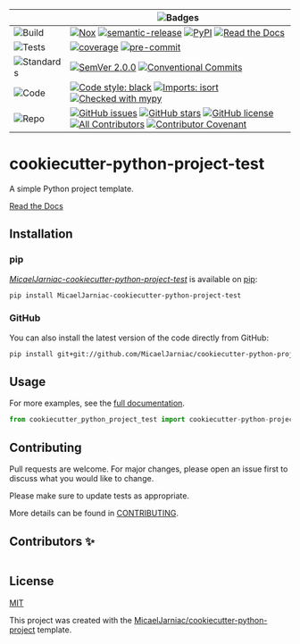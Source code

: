 <div align="center">

  | | ![Badges][label-badges] |
  |--|--|
  | ![Build][label-build] | [![Nox][badge-actions]][actions] [![semantic-release][badge-semantic-release]][semantic-release] [![PyPI][badge-pypi]][pypi] [![Read the Docs][badge-docs]][docs] |
  | ![Tests][label-tests] | [![coverage][badge-coverage]][coverage] [![pre-commit][badge-pre-commit]][pre-commit] |
  | ![Standards][label-standards] | [![SemVer 2.0.0][badge-semver]][semver] [![Conventional Commits][badge-conventional-commits]][conventional-commits] |
  | ![Code][label-code] | [![Code style: black][badge-black]][Black] [![Imports: isort][badge-isort]][isort] [![Checked with mypy][badge-mypy]][mypy] |
  | ![Repo][label-repo] | [![GitHub issues][badge-issues]][issues] [![GitHub stars][badge-stars]][stars] [![GitHub license][badge-license]][license] [![All Contributors][badge-all-contributors]][contributors] [![Contributor Covenant][badge-code-of-conduct]][code-of-conduct] |
</div>

<!-- Badges -->

<!-- Labels -->
[label-badges]: https://img.shields.io/badge/%F0%9F%94%96-badges-purple?style=for-the-badge
[label-build]: https://img.shields.io/badge/%F0%9F%94%A7-build-darkblue?style=flat-square
[label-tests]: https://img.shields.io/badge/%F0%9F%A7%AA-tests-darkblue?style=flat-square
[label-standards]: https://img.shields.io/badge/%F0%9F%93%91-standards-darkblue?style=flat-square
[label-code]: https://img.shields.io/badge/%F0%9F%92%BB-code-darkblue?style=flat-square
[label-repo]: https://img.shields.io/badge/%F0%9F%93%81-repo-darkblue?style=flat-square

<!-- Build -->
[badge-actions]: https://img.shields.io/github/workflow/status/MicaelJarniac/cookiecutter-python-project-test/Test%20with%20Nox/main?style=flat-square
[actions]: https://github.com/MicaelJarniac/cookiecutter-python-project-test/actions
[badge-semantic-release]: https://img.shields.io/badge/%20%20%F0%9F%93%A6%F0%9F%9A%80-semantic--release-e10079?style=flat-square
[semantic-release]: https://github.com/semantic-release/semantic-release
[badge-pypi]: https://img.shields.io/pypi/v/MicaelJarniac-cookiecutter-python-project-test?style=flat-square
[pypi]: https://pypi.org/project/MicaelJarniac-cookiecutter-python-project-test
[badge-docs]: https://img.shields.io/readthedocs/cookiecutter_python_project_test?style=flat-square
[docs]: https://cookiecutter_python_project_test.readthedocs.io

<!-- Tests -->
[badge-coverage]: https://img.shields.io/codecov/c/gh/MicaelJarniac/cookiecutter-python-project-test?logo=codecov&style=flat-square&token=yqKa1DPwPC
[coverage]: https://codecov.io/gh/MicaelJarniac/cookiecutter-python-project-test
[badge-pre-commit]: https://img.shields.io/badge/pre--commit-enabled-brightgreen?style=flat-square&logo=pre-commit&logoColor=white
[pre-commit]: https://github.com/pre-commit/pre-commit

<!-- Standards -->
[badge-semver]: https://img.shields.io/badge/SemVer-2.0.0-blue?style=flat-square&logo=semver
[semver]: https://semver.org/spec/v2.0.0.html
[badge-conventional-commits]: https://img.shields.io/badge/Conventional%20Commits-1.0.0-yellow?style=flat-square
[conventional-commits]: https://conventionalcommits.org

<!-- Code -->
[badge-black]: https://img.shields.io/badge/code%20style-black-black?style=flat-square
[Black]: https://github.com/psf/black
[badge-isort]: https://img.shields.io/badge/imports-isort-%231674b1?style=flat-square&labelColor=ef8336
[isort]: https://pycqa.github.io/isort
[badge-mypy]: https://img.shields.io/badge/mypy-checked-2A6DB2?style=flat-square
[mypy]: http://mypy-lang.org

<!-- Repo -->
[badge-issues]: https://img.shields.io/github/issues/MicaelJarniac/cookiecutter-python-project-test?style=flat-square
[issues]: https://github.com/MicaelJarniac/cookiecutter-python-project-test/issues
[badge-stars]: https://img.shields.io/github/stars/MicaelJarniac/cookiecutter-python-project-test?style=flat-square
[stars]: https://github.com/MicaelJarniac/cookiecutter-python-project-test/stargazers
[badge-license]: https://img.shields.io/github/license/MicaelJarniac/cookiecutter-python-project-test?style=flat-square
[license]: https://github.com/MicaelJarniac/cookiecutter-python-project-test/blob/main/LICENSE
<!-- ALL-CONTRIBUTORS-BADGE:START - Do not remove or modify this section -->
[badge-all-contributors]: https://img.shields.io/badge/all_contributors-0-orange.svg?style=flat-square
<!-- ALL-CONTRIBUTORS-BADGE:END -->
[contributors]: #Contributors-✨
[badge-code-of-conduct]: https://img.shields.io/badge/Contributor%20Covenant-2.1-4baaaa?style=flat-square
[code-of-conduct]: CODE_OF_CONDUCT.md
<!---->

# cookiecutter-python-project-test
A simple Python project template.

[Read the Docs][docs]

## Installation

### pip
[*MicaelJarniac-cookiecutter-python-project-test*][pypi] is available on [pip](https://pip.pypa.io/en/stable/):

```bash
pip install MicaelJarniac-cookiecutter-python-project-test
```

### GitHub
You can also install the latest version of the code directly from GitHub:
```bash
pip install git+git://github.com/MicaelJarniac/cookiecutter-python-project-test
```

## Usage
For more examples, see the [full documentation][docs].

```python
from cookiecutter_python_project_test import cookiecutter-python-project-test
```

## Contributing
Pull requests are welcome. For major changes, please open an issue first to discuss what you would like to change.

Please make sure to update tests as appropriate.

More details can be found in [CONTRIBUTING](CONTRIBUTING.md).

## Contributors ✨
<!-- ALL-CONTRIBUTORS-LIST:START - Do not remove or modify this section -->
<!-- prettier-ignore-start -->
<!-- markdownlint-disable -->
<table>
</table>

<!-- markdownlint-restore -->
<!-- prettier-ignore-end -->

<!-- ALL-CONTRIBUTORS-LIST:END -->

## License
[MIT](../LICENSE)

This project was created with the [MicaelJarniac/cookiecutter-python-project](https://github.com/MicaelJarniac/cookiecutter-python-project) template.
